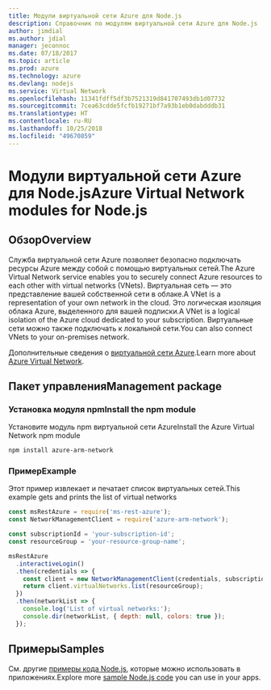 ```yaml
---
title: Модули виртуальной сети Azure для Node.js
description: Справочник по модулям виртуальной сети Azure для Node.js
author: jimdial
ms.author: jdial
manager: jeconnoc
ms.date: 07/18/2017
ms.topic: article
ms.prod: azure
ms.technology: azure
ms.devlang: nodejs
ms.service: Virtual Network
ms.openlocfilehash: 11341fdff5df3b7521319d841707493db1d07732
ms.sourcegitcommit: 7cea63cdde5fcfb19271bf7a93b1eb0dabdddb31
ms.translationtype: HT
ms.contentlocale: ru-RU
ms.lasthandoff: 10/25/2018
ms.locfileid: "49670859"
---
```

# <a name="azure-virtual-network-modules-for-nodejs"></a><span data-ttu-id="f99bf-103">Модули виртуальной сети Azure для Node.js</span><span class="sxs-lookup"><span data-stu-id="f99bf-103">Azure Virtual Network modules for Node.js</span></span>

## <a name="overview"></a><span data-ttu-id="f99bf-104">Обзор</span><span class="sxs-lookup"><span data-stu-id="f99bf-104">Overview</span></span>

<span data-ttu-id="f99bf-105">Служба виртуальной сети Azure позволяет безопасно подключать ресурсы Azure между собой с помощью виртуальных сетей.</span><span class="sxs-lookup"><span data-stu-id="f99bf-105">The Azure Virtual Network service enables you to securely connect Azure resources to each other with virtual networks (VNets).</span></span> <span data-ttu-id="f99bf-106">Виртуальная сеть — это представление вашей собственной сети в облаке.</span><span class="sxs-lookup"><span data-stu-id="f99bf-106">A VNet is a representation of your own network in the cloud.</span></span> <span data-ttu-id="f99bf-107">Это логическая изоляция облака Azure, выделенного для вашей подписки.</span><span class="sxs-lookup"><span data-stu-id="f99bf-107">A VNet is a logical isolation of the Azure cloud dedicated to your subscription.</span></span> <span data-ttu-id="f99bf-108">Виртуальные сети можно также подключать к локальной сети.</span><span class="sxs-lookup"><span data-stu-id="f99bf-108">You can also connect VNets to your on-premises network.</span></span>

<span data-ttu-id="f99bf-109">Дополнительные сведения о [виртуальной сети Azure](https://docs.microsoft.com/azure/virtual-network/virtual-networks-overview).</span><span class="sxs-lookup"><span data-stu-id="f99bf-109">Learn more about [Azure Virtual Network](https://docs.microsoft.com/azure/virtual-network/virtual-networks-overview).</span></span>

## <a name="management-package"></a><span data-ttu-id="f99bf-110">Пакет управления</span><span class="sxs-lookup"><span data-stu-id="f99bf-110">Management package</span></span>

### <a name="install-the-npm-module"></a><span data-ttu-id="f99bf-111">Установка модуля npm</span><span class="sxs-lookup"><span data-stu-id="f99bf-111">Install the npm module</span></span>

<span data-ttu-id="f99bf-112">Установите модуль npm виртуальной сети Azure</span><span class="sxs-lookup"><span data-stu-id="f99bf-112">Install the Azure Virtual Network npm module</span></span>

```bash
npm install azure-arm-network
```

### <a name="example"></a><span data-ttu-id="f99bf-113">Пример</span><span class="sxs-lookup"><span data-stu-id="f99bf-113">Example</span></span>

<span data-ttu-id="f99bf-114">Этот пример извлекает и печатает список виртуальных сетей.</span><span class="sxs-lookup"><span data-stu-id="f99bf-114">This example gets and prints the list of virtual networks</span></span>

```javascript
const msRestAzure = require('ms-rest-azure');
const NetworkManagementClient = require('azure-arm-network');

const subscriptionId = 'your-subscription-id';
const resourceGroup = 'your-resource-group-name';

msRestAzure
  .interactiveLogin()
  .then(credentials => {
    const client = new NetworkManagementClient(credentials, subscriptionId);
    return client.virtualNetworks.list(resourceGroup);
  })
  .then(networkList => {
    console.log('List of virtual networks:');
    console.dir(networkList, { depth: null, colors: true });
  });
```

## <a name="samples"></a><span data-ttu-id="f99bf-115">Примеры</span><span class="sxs-lookup"><span data-stu-id="f99bf-115">Samples</span></span>

<span data-ttu-id="f99bf-116">См. другие [примеры кода Node.js](https://azure.microsoft.com/resources/samples/?platform=nodejs), которые можно использовать в приложениях.</span><span class="sxs-lookup"><span data-stu-id="f99bf-116">Explore more [sample Node.js code](https://azure.microsoft.com/resources/samples/?platform=nodejs) you can use in your apps.</span></span>
